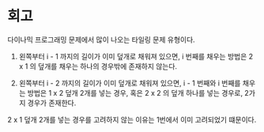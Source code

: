 # 회고

다이나믹 프로그래밍 문제에서 많이 나오는 타일링 문제 유형이다.

1. 왼쪽부터 i - 1 까지의 길이가 이미 덮개로 채워져 있으면, i 번째를 채우는 방법은 2 x 1 의 덮개를 채우는 하나의 경우밖에 존재하지 않는다.

2. 왼쪽부터 i - 2 까지의 길이가 이미 덮개로 채워져 있으면, i - 1 번째와 i 번째를 채우는 방법은 1 x 2 덮개 2개를 넣는 경우, 혹은 2 x 2 의 덮개 하나를 넣는 경우로, 2가지 경우가 존재한다. 

2 x 1 덮개 2개를 넣는 경우를 고려하지 않는 이유는 1번에서 이미 고려되었기 떄문이다.



